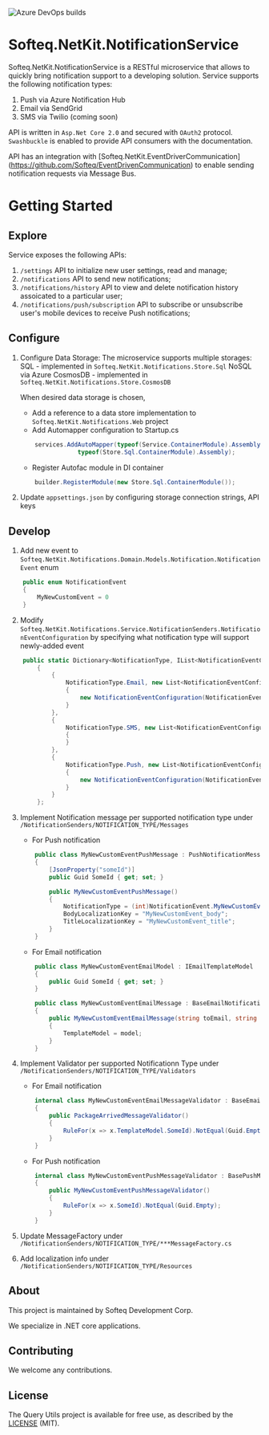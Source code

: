 ![Azure DevOps builds](https://img.shields.io/azure-devops/build/SofteqDevelopment/NetKit/19.svg)

# Softeq.NetKit.NotificationService

Softeq.NetKit.NotificationService is a RESTful microservice that allows to quickly bring notification support to a developing solution.
Service supports the following notification types: 
1. Push via Azure Notification Hub
2. Email via SendGrid
3. SMS via Twilio (coming soon)

API is written in ```Asp.Net Core 2.0``` and secured with ```OAuth2``` protocol. 
```Swashbuckle``` is enabled to provide API consumers with the documentation.

API has an integration with [Softeq.NetKit.EventDriverCommunication] (https://github.com/Softeq/EventDrivenCommunication) to enable sending notification requests via Message Bus.

# Getting Started

## Explore 

Service exposes the following APIs:

1. ```/settings``` API to initialize new user settings, read and manage;
2. ```/notifications``` API to send new notifications;
3. ```/notifications/history``` API to view and delete notification history assoicated to a particular user;
4. ```/notifications/push/subscription``` API to subscribe or unsubscribe user's mobile devices to receive Push notifications;

## Configure

1. Configure Data Storage: 
    The microservice supports multiple storages: 
        SQL - implemented in ```Softeq.NetKit.Notifications.Store.Sql```
        NoSQL via Azure CosmosDB - implemented in  ```Softeq.NetKit.Notifications.Store.CosmosDB```

    When desired data storage is chosen, 
    * Add a reference to a data store implementation to  ```Softeq.NetKit.Notifications.Web``` project
    * Add Automapper configuration to Startup.cs

    ```csharp
        services.AddAutoMapper(typeof(Service.ContainerModule).Assembly,
                    typeof(Store.Sql.ContainerModule).Assembly);
    ```

    * Register Autofac module in DI container

    ```csharp
        builder.RegisterModule(new Store.Sql.ContainerModule());
    ```

2. Update ```appsettings.json``` by configuring storage connection strings, API keys

## Develop

1. Add new event to ```Softeq.NetKit.Notifications.Domain.Models.Notification.NotificationEvent``` enum
```csharp
    public enum NotificationEvent
    {
        MyNewCustomEvent = 0
    }
```

2. Modify ```Softeq.NetKit.Notifications.Service.NotificationSenders.NotificationEventConfiguration``` by specifying what notification type will support newly-added event
```csharp
    public static Dictionary<NotificationType, IList<NotificationEventConfiguration>> Config = new Dictionary<NotificationType, IList<NotificationEventConfiguration>>
        {
            {
                NotificationType.Email, new List<NotificationEventConfiguration>
                {
                    new NotificationEventConfiguration(NotificationEvent.MyNewCustomEvent, true)
                }
            },
            {
                NotificationType.SMS, new List<NotificationEventConfiguration>
                {
                }
            },
            {
                NotificationType.Push, new List<NotificationEventConfiguration>
                {
                    new NotificationEventConfiguration(NotificationEvent.MyNewCustomEvent)
                }
            }
        };
```

3. Implement Notification message per supported notification type under ```/NotificationSenders/NOTIFICATION_TYPE/Messages```
    * For Push notification
    ```csharp 
        public class MyNewCustomEventPushMessage : PushNotificationMessage
        {
            [JsonProperty("someId")]
            public Guid SomeId { get; set; }

            public MyNewCustomEventPushMessage()
            {
                NotificationType = (int)NotificationEvent.MyNewCustomEvent;
                BodyLocalizationKey = "MyNewCustomEvent_body";
                TitleLocalizationKey = "MyNewCustomEvent_title";
            }
        }
    ```

    * For Email notification
    ```csharp 
        public class MyNewCustomEventEmailModel : IEmailTemplateModel
        {
            public Guid SomeId { get; set; }
        }

        public class MyNewCustomEventEmailMessage : BaseEmailNotification<MyNewCustomEventEmailModel>
        {
            public MyNewCustomEventEmailMessage(string toEmail, string toName, MyNewCustomEventEmailModel model) : base(new RecipientDto(toEmail, toName))
            {
                TemplateModel = model;
            }
        }
    ```

3. Implement Validator per supported Notificationn Type under ```/NotificationSenders/NOTIFICATION_TYPE/Validators```
    * For Email notification
    ```csharp 
        internal class MyNewCustomEventEmailMessageValidator : BaseEmailValidator<MyNewCustomEventEmailMessage>
        {
            public PackageArrivedMessageValidator()
            {
                RuleFor(x => x.TemplateModel.SomeId).NotEqual(Guid.Empty);
            }
        }
    ```

    * For Push notification
    ```csharp 
        internal class MyNewCustomEventPushMessageValidator : BasePushMessageValidator<MyNewCustomEventPushMessage>
        {
            public MyNewCustomEventPushMessageValidator()
            {
                RuleFor(x => x.SomeId).NotEqual(Guid.Empty);
            }
        }
    ```

4. Update MessageFactory under ```/NotificationSenders/NOTIFICATION_TYPE/***MessageFactory.cs```

5. Add localization info under ```/NotificationSenders/NOTIFICATION_TYPE/Resources```

## About

This project is maintained by Softeq Development Corp.

We specialize in .NET core applications.

## Contributing

We welcome any contributions.

## License

The Query Utils project is available for free use, as described by the [LICENSE](/LICENSE) (MIT).
